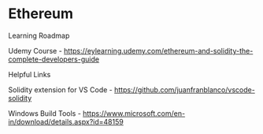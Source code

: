 # Ethereum

Learning Roadmap

Udemy Course - https://eylearning.udemy.com/ethereum-and-solidity-the-complete-developers-guide


Helpful Links

Solidity extension for VS Code - https://github.com/juanfranblanco/vscode-solidity

Windows Build Tools - https://www.microsoft.com/en-in/download/details.aspx?id=48159
